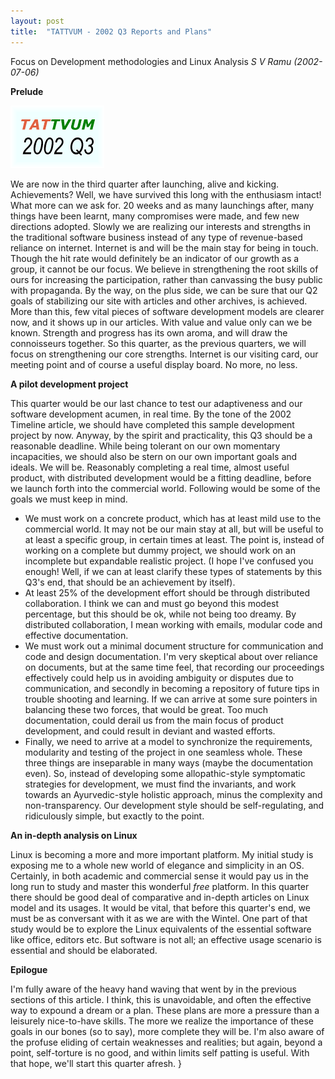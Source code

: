 ```yaml
---
layout: post
title:  "TATTVUM - 2002 Q3 Reports and Plans"
---
```


Focus on Development methodologies and Linux Analysis
*S V Ramu (2002-07-06)*

**Prelude**

![TATTVUM Logo](/assets/images/TATTVUM%20-%202002%20Q3%20Reports%20and%20Plans/4aa804e46bf75f4646b1eaea522573ad.jpg)

We are now in the third quarter after launching, alive and kicking. Achievements? Well, we have survived this long with the enthusiasm intact! What more can we ask for. 20 weeks and as many launchings after, many things have been learnt, many compromises were made, and few new directions adopted. Slowly we are realizing our interests and strengths in the traditional software business instead of any type of revenue-based reliance on internet. Internet is and will be the main stay for being in touch. Though the hit rate would definitely be an indicator of our growth as a group, it cannot be our focus. We believe in strengthening the root skills of ours for increasing the participation, rather than canvassing the busy public with propaganda. By the way, on the plus side, we can be sure that our Q2 goals of stabilizing our site with articles and other archives, is achieved. More than this, few vital pieces of software development models are clearer now, and it shows up in our articles. With value and value only can we be known. Strength and progress has its own aroma, and will draw the connoisseurs together. So this quarter, as the previous quarters, we will focus on strengthening our core strengths. Internet is our visiting card, our meeting point and of course a useful display board. No more, no less.

**A pilot development project**

This quarter would be our last chance to test our adaptiveness and our software development acumen, in real time. By the tone of the 2002 Timeline article, we should have completed this sample development project by now. Anyway, by the spirit and practicality, this Q3 should be a reasonable deadline. While being tolerant on our own momentary incapacities, we should also be stern on our own important goals and ideals. We will be. Reasonably completing a real time, almost useful product, with distributed development would be a fitting deadline, before we launch forth into the commercial world. Following would be some of the goals we must keep in mind.

*   We must work on a concrete product, which has at least mild use to the commercial world. It may not be our main stay at all, but will be useful to at least a specific group, in certain times at least. The point is, instead of working on a complete but dummy project, we should work on an incomplete but expandable realistic project. (I hope I've confused you enough! Well, if we can at least clarify these types of statements by this Q3's end, that should be an achievement by itself).
*   At least 25% of the development effort should be through distributed collaboration. I think we can and must go beyond this modest percentage, but this should be ok, while not being too dreamy. By distributed collaboration, I mean working with emails, modular code and effective documentation.
*   We must work out a minimal document structure for communication and code and design documentation. I'm very skeptical about over reliance on documents, but at the same time feel, that recording our proceedings effectively could help us in avoiding ambiguity or disputes due to communication, and secondly in becoming a repository of future tips in trouble shooting and learning. If we can arrive at some sure pointers in balancing these two forces, that would be great. Too much documentation, could derail us from the main focus of product development, and could result in deviant and wasted efforts.
*   Finally, we need to arrive at a model to synchronize the requirements, modularity and testing of the project in one seamless whole. These three things are inseparable in many ways (maybe the documentation even). So, instead of developing some allopathic-style symptomatic strategies for development, we must find the invariants, and work towards an Ayurvedic-style holistic approach, minus the complexity and non-transparency. Our development style should be self-regulating, and ridiculously simple, but exactly to the point.

**An in-depth analysis on Linux**

Linux is becoming a more and more important platform. My initial study is exposing me to a whole new world of elegance and simplicity in an OS. Certainly, in both academic and commercial sense it would pay us in the long run to study and master this wonderful *free* platform. In this quarter there should be good deal of comparative and in-depth articles on Linux model and its usages. It would be vital, that before this quarter's end, we must be as conversant with it as we are with the Wintel. One part of that study would be to explore the Linux equivalents of the essential software like office, editors etc. But software is not all; an effective usage scenario is essential and should be elaborated.

**Epilogue**

I'm fully aware of the heavy hand waving that went by in the previous sections of this article. I think, this is unavoidable, and often the effective way to expound a dream or a plan. These plans are more a pressure than a leisurely nice-to-have skills. The more we realize the importance of these goals in our bones (so to say), more complete they will be. I'm also aware of the profuse eliding of certain weaknesses and realities; but again, beyond a point, self-torture is no good, and within limits self patting is useful. With that hope, we'll start this quarter afresh.
}
